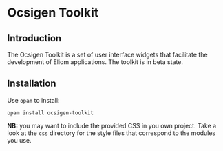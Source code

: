 # Ocsigen Toolkit

## Introduction

The Ocsigen Toolkit is a set of user interface widgets that facilitate
the development of Eliom applications. The toolkit is in beta state.

## Installation

Use `opam` to install:

```
opam install ocsigen-toolkit
```

**NB:** you may want to include the provided CSS in you own project.
Take a look at the `css` directory for the style files that correspond
to the modules you use.
